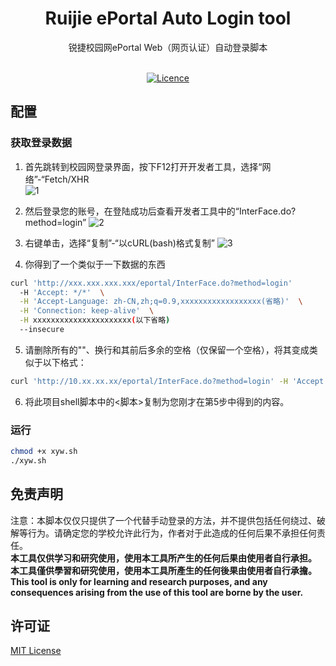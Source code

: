 <div align="center">
<h1>Ruijie ePortal Auto Login tool</h1>
锐捷校园网ePortal Web（网页认证）自动登录脚本
<br><br>
  
[![Licence](https://img.shields.io/badge/LICENSE-MIT-green.svg?style=for-the-badge)](LICENSE)

</div>

## 配置
### 获取登录数据
1. 首先跳转到校园网登录界面，按下F12打开开发者工具，选择“网络”-“Fetch/XHR<br>
![1](/img/01.avif)

2. 然后登录您的账号，在登陆成功后查看开发者工具中的“InterFace.do?method=login”
![2](/img/02.avif)

3. 右键单击，选择“复制”-“以cURL(bash)格式复制”
![3](/img/03.avif)

4. 你得到了一个类似于一下数据的东西
```bash
curl 'http://xxx.xxx.xxx.xxx/eportal/InterFace.do?method=login' 
  -H 'Accept: */*'  \
  -H 'Accept-Language: zh-CN,zh;q=0.9,xxxxxxxxxxxxxxxxxx(省略)'  \
  -H 'Connection: keep-alive'  \
  -H xxxxxxxxxxxxxxxxxxxxxx(以下省略) 
  --insecure
```

5. 请删除所有的"\"、换行和其前后多余的空格（仅保留一个空格），将其变成类似于以下格式：
```bash
curl 'http://10.xx.xx.xx/eportal/InterFace.do?method=login' -H 'Accept: */*' -H 'Accept-Language: zh-CN,xxxxxxxxxxxxx' -H 'Connection: keep-alive' xxxxxxxxxxxxxxxxxxxxxx(以下省略) 
```

6. 将此项目shell脚本中的<脚本>复制为您刚才在第5步中得到的内容。

### 运行
```bash
chmod +x xyw.sh
./xyw.sh
```



## 免责声明
注意：本脚本仅仅只提供了一个代替手动登录的方法，并不提供包括任何绕过、破解等行为。请确定您的学校允许此行为，作者对于此造成的任何后果不承担任何责任。<br>
**本工具仅供学习和研究使用，使用本工具所产生的任何后果由使用者自行承担。<br>
本工具僅供學習和研究使用，使用本工具所產生的任何後果由使用者自行承擔。<br>
This tool is only for learning and research purposes, and any consequences arising from the use of this tool are borne by the user.**

## 许可证
[MIT License](LICENSE)
